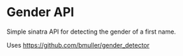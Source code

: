 Gender API
==========

Simple sinatra API for detecting the gender of a first name.

Uses https://github.com/bmuller/gender_detector
